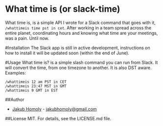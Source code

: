 # What time is (or slack-time)

What time is, is a simple API I wrote for a Slack command that goes with it, `/whattimeis time pst in cet`. After working in a team spread across the entire planet, coordinating hours and knowing what time are your meetings, was a pain. Until now.

#Installation
The Slack app is still in active development, instructions on how to install it will be updated soon (within the end of June).

#Usage
What time is? is a simple slash command you can run from Slack. It will convert the time, from one timezone to another. It is also DST aware. Examples:

```
/whattimeis 12 am PST in CET
/whattimeis 23:47 MST in GMT
/whattimeis 9 GMT in EST
```

##Author
* [Jakub Homoly](https://github.com/insanesvk) - jakubhomoly@gmail.com

##License
MIT. For details, see the LICENSE.md file.
